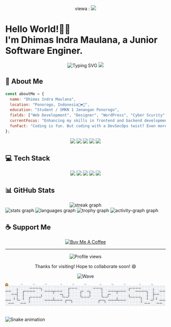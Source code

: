 <div align="center">
  viewa : <img src="https://profile-counter.glitch.me/yoksipmksi/count.svg?"  />
</div>

###

# Hello World!👋🏻<br> I'm Dhimas Indra Maulana, a Junior Software Enginer.

<div align="center">
  <img src="https://readme-typing-svg.herokuapp.com?font=Fira+Code&size=25&duration=3000&pause=1000&color=1AF761&center=true&vCenter=true&width=435&lines=Full+Stack+Developer;Open+Source+Enthusiast;Problem+Solver;Creative+Thinker" alt="Typing SVG" />

  <img src="https://raw.githubusercontent.com/Username/Username/main/assets/wave.gif" width="70">
</div>

## 📌 About Me

```javascript
const aboutMe = {
  name: "Dhimas Indra Maulana",
  location: "Ponorogo, Indonesia🦚❤️🤍",
  education: "Student / SMKN 1 Jenangan Ponorogo",
  fields: ["Web Development", "Designer", "WordPress", "Cyber Scurity", "UI/UX"],
  currentFocus: "Enhancing my skills in frontend and backend development to build dynamic and responsive web applications.",
  funFact: "Coding is fun. But coding with a DevSecOps twist? Even more exciting!"
};
```

<p align="center">
  <a href="https://turbovibe.my.id/"><img src="https://img.shields.io/badge/Website-4285F4?style=for-the-badge&logo=GoogleChrome&logoColor=white"/></a>
  <a href="mailto:dhimasindramaulana@gmail.com"><img src="https://img.shields.io/badge/Email-D14836?style=for-the-badge&logo=gmail&logoColor=white"/></a>
  <a href="https://linkedin.com/in/yourusername"><img src="https://img.shields.io/badge/LinkedIn-0077B5?style=for-the-badge&logo=linkedin&logoColor=white"/></a>
  <a href="https://twitter.com/yourusername"><img src="https://img.shields.io/badge/Twitter-1DA1F2?style=for-the-badge&logo=twitter&logoColor=white"/></a>
  <a href="https://twitter.com/yourusername"><img src="https://img.shields.io/badge/Twitter-1DA1F2?style=for-the-badge&logo=twitter&logoColor=white"/></a>
</p>

## 💻 Tech Stack

<p align="center">
  <img src="https://img.shields.io/badge/JavaScript-F7DF1E?style=for-the-badge&logo=javascript&logoColor=black" />
  <img src="https://img.shields.io/badge/TypeScript-007ACC?style=for-the-badge&logo=typescript&logoColor=white" />
  <img src="https://img.shields.io/badge/React-20232A?style=for-the-badge&logo=react&logoColor=61DAFB" />
  <img src="https://img.shields.io/badge/Node.js-339933?style=for-the-badge&logo=nodedotjs&logoColor=white" />
  <img src="https://img.shields.io/badge/Express-000000?style=for-the-badge&logo=express&logoColor=white" />


## 📊 GitHub Stats

<div align="center">
  <img src="https://streak-stats.demolab.com?user=yoksipmksi&locale=en&mode=daily&theme=radical&hide_border=false&border_radius=5&order=3" height="150" alt="streak graph"  />
</div
<div align="center">
  <img src="https://github-readme-stats.vercel.app/api?username=yoksipmksi&hide_title=false&hide_rank=false&show_icons=true&include_all_commits=true&count_private=true&disable_animations=false&theme=radical&locale=en&hide_border=false&order=1" height="150" alt="stats graph"  />
  <img src="https://github-readme-stats.vercel.app/api/top-langs?username=yoksipmksi&locale=en&hide_title=false&layout=compact&card_width=320&langs_count=5&theme=radical&hide_border=false&order=2" height="150" alt="languages graph"  />
  <img src="https://github-profile-trophy.vercel.app?username=yoksipmksi&theme=radical&column=-1&row=1&margin-w=8&margin-h=8&no-bg=false&no-frame=false&order=4" height="150" alt="trophy graph"  />
  <img src="https://github-readme-activity-graph.vercel.app/graph?username=yoksipmksi&radius=16&theme=redical&area=true&order=5" height="300" alt="activity-graph graph"  />
</div>

###

###
## ☕ Support Me

<p align="center">
  <a href="https://www.buymeacoffee.com/yourusername" target="_blank">
    <img src="https://cdn.buymeacoffee.com/buttons/v2/default-yellow.png" alt="Buy Me A Coffee" height="60px" width="217px" />
  </a>
</p>

---

<div align="center">
  <img src="https://komarev.com/ghpvc/?username=yourusername&style=flat-square&color=blue" alt="Profile views" />
  
  <p>Thanks for visiting! Hope to collaborate soon! 😄</p>
  
  ![Wave](https://raw.githubusercontent.com/Username/Username/main/assets/bottom_wave.svg)
</div>

<picture>
  <source media="(prefers-color-scheme: dark)" srcset="https://raw.githubusercontent.com/YOkSipMksi/YOkSipMksi/output/pacman-contribution-graph-dark.svg">
  <source media="(prefers-color-scheme: light)" srcset="https://raw.githubusercontent.com/YOkSipMksi/YOkSipMksi/output/pacman-contribution-graph.svg">
  <img alt="pacman contribution graph" src="https://raw.githubusercontent.com/YOkSipMksi/YOkSipMksi/output/pacman-contribution-graph.svg">
</picture>

###

<img src="https://raw.githubusercontent.com/YOkSipMksi/YOkSipMksi/output/snake.svg" alt="Snake animation" />

###
